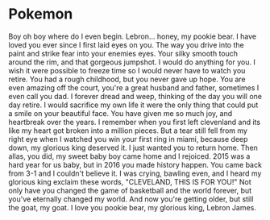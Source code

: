 # Pokemon

Boy oh boy where do I even begin. Lebron... honey, my pookie bear. I have loved you ever since I first laid eyes on you. The way you drive into the paint and strike fear into your enemies eyes. Your silky smooth touch around the rim, and that gorgeous jumpshot. I would do anything for you. I wish it were possible to freeze time so I would never have to watch you retire. You had a rough childhood, but you never gave up hope. You are even amazing off the court, you're a great husband and father, sometimes I even call you dad. I forever dread and weep, thinking of the day you will one day retire. I would sacrifice my own life it were the only thing that could put a smile on your beautiful face. You have given me so much joy, and heartbreak over the years. I remember when you first left clevenland and its like my heart got broken into a million pieces. But a tear still fell from my right eye when I watched you win your first ring in miami, because deep down, my glorious king deserved it. I just wanted you to return home. Then allas, you did, my sweet baby boy came home and I rejoiced. 2015 was a hard year for us baby, but in 2016 you made history happen. You came back from 3-1 and I couldn't believe it. I was crying, bawling even, and I heard my glorious king exclaim these words, "CLEVELAND, THIS IS FOR YOU!" Not only have you changed the game of basketball and the world forever, but you've eternally changed my world. And now you're getting older, but still the goat, my goat. I love you pookie bear, my glorious king, Lebron James.